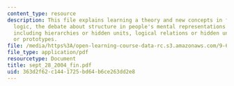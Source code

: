 ```yaml
---
content_type: resource
description: This file explains learning a theory and new concepts in first-order
  logic, the debate about structure in people's mental representations of concepts
  including hierarchies or hidden units, logical relations or hidden units, and definitions
  or prototypes.
file: /media/https%3A/open-learning-course-data-rc.s3.amazonaws.com/9-66j-computational-cognitive-science-fall-2004/363d2f62c1441725bd64b6ce263dd2e8_sept_28_2004_fin.pdf
file_type: application/pdf
resourcetype: Document
title: sept_28_2004_fin.pdf
uid: 363d2f62-c144-1725-bd64-b6ce263dd2e8
---
```


